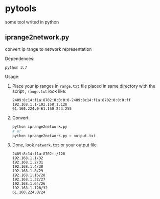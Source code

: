 # pytools

some tool writed in python

## iprange2network.py

convert ip range to network representation

Dependences:
```
python 3.7
```

Usage:

1. Place your ip ranges in `range.txt` file placed in same directory with the script
, `range.txt` look like:

    ```
    2409:8c14:f1a:8702:0:0:0:0-2409:8c14:f1a:8702:0:0:0:ff
    192.168.1.1-192.168.1.128
    61.160.224.0-61.160.224.255
    ``` 

1. Convert
    ```bash
    python iprange2network.py 
    # or
    python iprange2network.py > output.txt
    ``` 

1. Done, look `network.txt` or your output file
    ```
    2409:8c14:f1a:8702::/120
    192.168.1.1/32
    192.168.1.2/31
    192.168.1.4/30
    192.168.1.8/29
    192.168.1.16/28
    192.168.1.32/27
    192.168.1.64/26
    192.168.1.128/32
    61.160.224.0/24
    ```